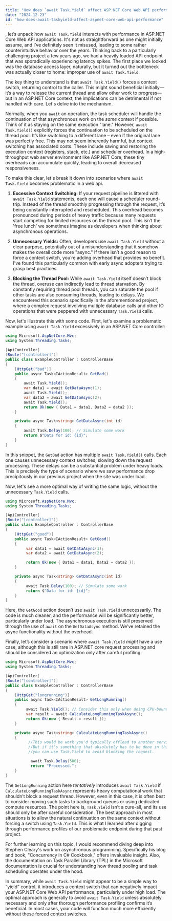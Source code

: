 ```yaml
---
title: "How does `await Task.Yield` affect ASP.NET Core Web API performance?"
date: "2024-12-23"
id: "how-does-await-taskyield-affect-aspnet-core-web-api-performance"
---
```


, let’s unpack how `await Task.Yield` interacts with performance in ASP.NET Core Web API applications. It's not as straightforward as one might initially assume, and I’ve definitely seen it misused, leading to some rather counterintuitive behavior over the years. Thinking back to a particularly challenging project a few years ago, we had a heavily loaded API endpoint that was sporadically experiencing latency spikes. The first place we looked was the database access layer, naturally, but it turned out the bottleneck was actually closer to home: improper use of `await Task.Yield`.

The key thing to understand is that `await Task.Yield()` forces a context switch, returning control to the caller. This might sound beneficial initially—it’s a way to release the current thread and allow other work to progress—but in an ASP.NET Core context, the implications can be detrimental if not handled with care. Let's delve into the mechanism.

Normally, when you `await` an operation, the task scheduler will handle the continuation of that asynchronous work on the *same* context if possible. Think of it as staying on the same execution "lane." However, `await Task.Yield()` explicitly forces the continuation to be scheduled on the thread pool. It’s like switching to a different lane – even if the original lane was perfectly free. This may not seem inherently harmful, but context switching has associated costs. These include saving and restoring the execution context (registers, stack, etc.) and scheduler overhead. In a high-throughput web server environment like ASP.NET Core, these tiny overheads can accumulate quickly, leading to overall decreased responsiveness.

To make this clear, let's break it down into scenarios where `await Task.Yield` becomes problematic in a web api.

1.  **Excessive Context Switching:** If your request pipeline is littered with `await Task.Yield` statements, each one will cause a scheduler round-trip. Instead of the thread smoothly progressing through the request, it’s being constantly interrupted and rescheduled. This overhead becomes pronounced during periods of heavy traffic because many requests start competing for limited resources on the thread pool. This isn’t the 'free lunch' we sometimes imagine as developers when thinking about asynchronous operations.

2.  **Unnecessary Yields:** Often, developers use `await Task.Yield` without a clear purpose, potentially out of a misunderstanding that it somehow makes the overall code more "async." If there isn’t a good reason to force a context switch, you’re adding overhead that provides no benefit. I've found this particularly common with early async adopters trying to grasp best practices.

3.  **Blocking the Thread Pool:** While `await Task.Yield` itself doesn’t block the thread, overuse can indirectly lead to thread starvation. By constantly requiring thread pool threads, you can saturate the pool if other tasks are also consuming threads, leading to delays. We encountered this scenario specifically in the aforementioned project, where a complex request involving multiple database calls and other IO operations that were peppered with unnecessary `Task.Yield` calls.

Now, let's illustrate this with some code. First, let's examine a problematic example using `await Task.Yield` excessively in an ASP.NET Core controller:

```csharp
using Microsoft.AspNetCore.Mvc;
using System.Threading.Tasks;

[ApiController]
[Route("[controller]")]
public class ExampleController : ControllerBase
{
    [HttpGet("bad")]
    public async Task<IActionResult> GetBad()
    {
        await Task.Yield();
        var data1 = await GetDataAsync(1);
        await Task.Yield();
        var data2 = await GetDataAsync(2);
        await Task.Yield();
        return Ok(new { Data1 = data1, Data2 = data2 });
    }

    private async Task<string> GetDataAsync(int id)
    {
        await Task.Delay(100); // Simulate some work
        return $"Data for id: {id}";
    }
}
```

In this snippet, the `GetBad` action has multiple `await Task.Yield()` calls. Each one causes unnecessary context switches, slowing down the request processing. These delays can be a substantial problem under heavy loads. This is precisely the type of scenario where we saw performance drop precipitously in our previous project when the site was under load.

Now, let's see a more optimal way of writing the same logic, without the unnecessary `Task.Yield` calls.

```csharp
using Microsoft.AspNetCore.Mvc;
using System.Threading.Tasks;

[ApiController]
[Route("[controller]")]
public class ExampleController : ControllerBase
{
    [HttpGet("good")]
    public async Task<IActionResult> GetGood()
    {
         var data1 = await GetDataAsync(1);
         var data2 = await GetDataAsync(2);

         return Ok(new { Data1 = data1, Data2 = data2 });
    }

    private async Task<string> GetDataAsync(int id)
    {
         await Task.Delay(100); // Simulate some work
         return $"Data for id: {id}";
    }
}
```

Here, the `GetGood` action doesn’t use `await Task.Yield` unnecessarily. The code is much cleaner, and the performance will be significantly better, particularly under load. The asynchronous execution is still preserved through the use of `await` on the `GetDataAsync` method. We've retained the async functionality without the overhead.

Finally, let’s consider a scenario where `await Task.Yield` *might* have a use case, although this is still rare in ASP.NET core request processing and should be considered an optimization only after careful profiling:

```csharp
using Microsoft.AspNetCore.Mvc;
using System.Threading.Tasks;

[ApiController]
[Route("[controller]")]
public class ExampleController : ControllerBase
{
    [HttpGet("longrunning")]
    public async Task<IActionResult> GetLongRunning()
    {
         await Task.Yield(); // Consider this only when doing CPU-bound work on a request thread
         var result = await CalculateLongRunningTaskAsync();
         return Ok(new { Result = result });
    }

    private async Task<string> CalculateLongRunningTaskAsync()
    {
          //This would be work you'd typically offload to another service or background task.
          //But if it's something that absolutely has to be done in this context
          //you can use Task.Yield to avoid blocking the request.

           await Task.Delay(500);
           return "Processed.";
    }
}
```

The `GetLongRunning` action here *tentatively* introduces `await Task.Yield` if `CalculateLongRunningTaskAsync` represents heavy computational work that shouldn’t block a request thread. However, even in this case, it is often best to consider moving such tasks to background queues or using dedicated compute resources. The point here is, `Task.Yield` isn’t a cure-all, and its use should only be after careful consideration. The best approach in most situations is to allow the natural continuation on the same context without forcing a switch using `Task.Yield`. This is what I learned after digging through performance profiles of our problematic endpoint during that past project.

For further learning on this topic, I would recommend diving deep into Stephen Cleary's work on asynchronous programming. Specifically his blog and book, "Concurrency in C# Cookbook," offers invaluable insight. Also, the documentation on Task Parallel Library (TPL) in the Microsoft documentation is crucial for understanding how thread pooling and task scheduling operates under the hood.

In summary, while `await Task.Yield` might appear to be a simple way to “yield” control, it introduces a context switch that can negatively impact your ASP.NET Core Web API performance, particularly under high load. The optimal approach is generally to avoid `await Task.Yield` unless absolutely necessary and only after thorough performance profiling confirms it’s beneficial. In most cases, your code will function much more efficiently without these forced context switches.
